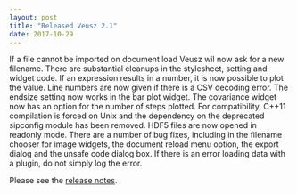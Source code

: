 ```yaml
---
layout: post
title: "Released Veusz 2.1"
date: 2017-10-29
---
```


If a file cannot be imported on document load Veusz wil now ask for a new filename. There are substantial cleanups in the stylesheet, setting and widget code. If an expression results in a number, it is now possible to plot the value. Line numbers are now given if there is a CSV decoding error. The endsize setting now works in the bar plot widget. The covariance widget now has an option for the number of steps plotted. For compatibility, C++11 compilation is forced on Unix and the dependency on the deprecated sipconfig module has been removed. HDF5 files are now opened in readonly mode. There are a number of bug fixes, including in the filename chooser for image widgets, the document reload menu option, the export dialog and the unsafe code dialog box. If there is an error loading data with a plugin, do not simply log the error.

Please see the [release notes](/releasenotes/2.1.txt).
